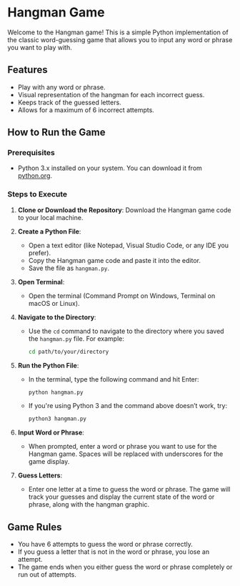 # Hangman Game

Welcome to the Hangman game! This is a simple Python implementation of the classic word-guessing game that allows you to input any word or phrase you want to play with.

## Features

- Play with any word or phrase.
- Visual representation of the hangman for each incorrect guess.
- Keeps track of the guessed letters.
- Allows for a maximum of 6 incorrect attempts.

## How to Run the Game

### Prerequisites

- Python 3.x installed on your system. You can download it from [python.org](https://www.python.org/downloads/).

### Steps to Execute

1. **Clone or Download the Repository**: Download the Hangman game code to your local machine.

2. **Create a Python File**:
   - Open a text editor (like Notepad, Visual Studio Code, or any IDE you prefer).
   - Copy the Hangman game code and paste it into the editor.
   - Save the file as `hangman.py`.

3. **Open Terminal**:
   - Open the terminal (Command Prompt on Windows, Terminal on macOS or Linux).

4. **Navigate to the Directory**:
   - Use the `cd` command to navigate to the directory where you saved the `hangman.py` file. For example:
     ```bash
     cd path/to/your/directory
     ```

5. **Run the Python File**:
   - In the terminal, type the following command and hit Enter:
     ```bash
     python hangman.py
     ```
   - If you're using Python 3 and the command above doesn’t work, try:
     ```bash
     python3 hangman.py
     ```

6. **Input Word or Phrase**:
   - When prompted, enter a word or phrase you want to use for the Hangman game. Spaces will be replaced with underscores for the game display.

7. **Guess Letters**:
   - Enter one letter at a time to guess the word or phrase. The game will track your guesses and display the current state of the word or phrase, along with the hangman graphic.

## Game Rules

- You have 6 attempts to guess the word or phrase correctly.
- If you guess a letter that is not in the word or phrase, you lose an attempt.
- The game ends when you either guess the word or phrase completely or run out of attempts.
